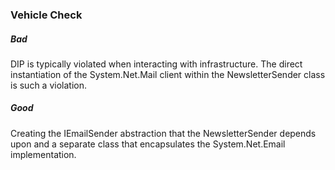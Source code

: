 ﻿### Vehicle Check

##### Bad

DIP is typically violated when interacting with infrastructure. The direct instantiation of the System.Net.Mail
client within the NewsletterSender class is such a violation.

##### Good

Creating the IEmailSender abstraction that the NewsletterSender depends upon and a separate class that encapsulates
the System.Net.Email implementation. 